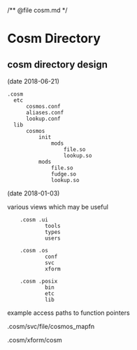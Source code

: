 
/** @file cosm.md */

Cosm Directory
==============



cosm directory design
---------------------
(date 2018-06-21)

    .cosm
      etc
          cosmos.conf
          aliases.conf
          lookup.conf
      lib
          cosmos
              init
                  mods
                      file.so
                      lookup.so
              mods
                  file.so
                  fudge.so
                  lookup.so



(date 2018-01-03)

various views which may be useful

        .cosm .ui
                tools
                types
                users

        .cosm .os
                conf
                svc
                xform

        .cosm .posix
                bin
                etc
                lib


example access paths to function pointers

  .cosm/svc/file/cosmos_mapfn

  .cosm/xform/cosm


